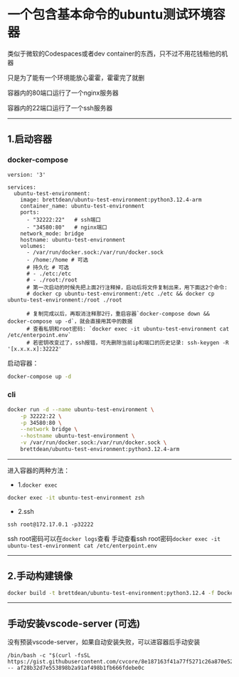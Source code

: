 # 一个包含基本命令的ubuntu测试环境容器

类似于微软的Codespaces或者dev container的东西，只不过不用花钱租他的机器

只是为了能有一个环境能放心霍霍，霍霍完了就删

容器内的80端口运行了一个nginx服务器

容器内的22端口运行了一个ssh服务器

---

## 1.启动容器

### docker-compose

```docker-compose
version: '3'

services:
  ubuntu-test-environment:
    image: brettdean/ubuntu-test-environment:python3.12.4-arm
    container_name: ubuntu-test-environment
    ports:
      - "32222:22"   # ssh端口
      - "34580:80"   # nginx端口
    network_mode: bridge
    hostname: ubuntu-test-environment
    volumes:
      - /var/run/docker.sock:/var/run/docker.sock
      - /home:/home # 可选
      # 持久化 # 可选
      # - ./etc:/etc
      # - ./root:/root
      # 第一次启动的时候先把上面2行注释掉，启动后将文件复制出来，用下面这2个命令:
      # docker cp ubuntu-test-environment:/etc ./etc && docker cp ubuntu-test-environment:/root ./root

      # 复制完成以后，再取消注释那2行，重启容器`docker-compose down && docker-compose up -d`，就会直接用其中的数据
      # 查看私钥和root密码: `docker exec -it ubuntu-test-environment cat /etc/enterpoint.env`
      # 若密钥改变过了，ssh报错，可先删除当前ip和端口的历史记录: ssh-keygen -R '[x.x.x.x]:32222'

```


启动容器：

```bash
docker-compose up -d
```



### cli

```bash
docker run -d --name ubuntu-test-environment \
    -p 32222:22 \
    -p 34580:80 \
    --network bridge \
    --hostname ubuntu-test-environment \
    -v /var/run/docker.sock:/var/run/docker.sock \
    brettdean/ubuntu-test-environment:python3.12.4-arm
```





---

进入容器的两种方法：

 - 1.`docker exec`
```bash
docker exec -it ubuntu-test-environment zsh
```

 - 2.ssh
```
ssh root@172.17.0.1 -p32222
```
ssh root密码可以在`docker logs`查看
手动查看ssh root密码`docker exec -it ubuntu-test-environment cat /etc/enterpoint.env`

---



## 2.手动构建镜像


```bash
docker build -t brettdean/ubuntu-test-environment:python3.12.4 -f Dockerfile-3.12.4 .
```


---

## 手动安装vscode-server (可选)
没有预装vscode-server，如果自动安装失败，可以进容器后手动安装
```
/bin/bash -c "$(curl -fsSL https://gist.githubusercontent.com/cvcore/8e187163f41a77f5271c26a870e52778/raw/download_vscode_server.sh)" -- af28b32d7e553898b2a91af498b1fb666fdebe0c
```

